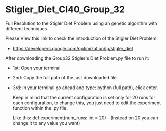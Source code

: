 # Stigler_Diet_CI40_Group_32
Full Resolution to the Stigler Diet Problem using an genetic algorithm with different techniques 

Please View this link to check the introduction of the Stigler Diet Problem:

- https://developers.google.com/optimization/lp/stigler_diet

After downloading the Group32 Stigler's Diet Problem.py file to run it:

- 1st: Open your terminal
- 2nd: Copy the full path of the just downloaded file
- 3rd: In your terminal go ahead and type:
  python (full path), click enter.
  
  Keep in mind that the current configuration is set only for 20 runs for each configuration, to change this, you just need to edit 
  the experiment function within the .py file.
  
  Like this:
  def experiment(num_runs: int = 20) - (Instead on 20 you can change it to any value you want) 
